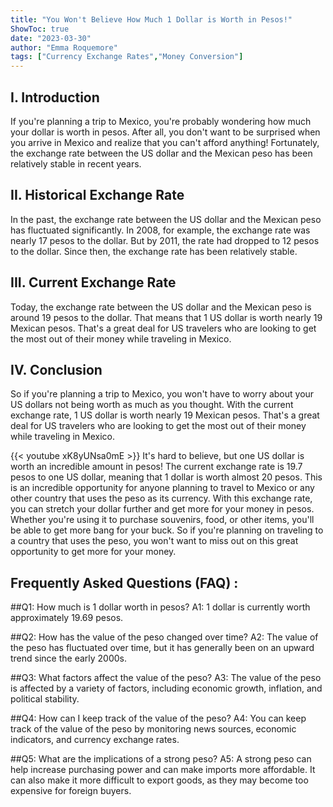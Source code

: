 ```yaml
---
title: "You Won't Believe How Much 1 Dollar is Worth in Pesos!"
ShowToc: true 
date: "2023-03-30"
author: "Emma Roquemore" 
tags: ["Currency Exchange Rates","Money Conversion"]
---
```

## I. Introduction

If you're planning a trip to Mexico, you're probably wondering how much your dollar is worth in pesos. After all, you don't want to be surprised when you arrive in Mexico and realize that you can't afford anything! Fortunately, the exchange rate between the US dollar and the Mexican peso has been relatively stable in recent years. 

## II. Historical Exchange Rate

In the past, the exchange rate between the US dollar and the Mexican peso has fluctuated significantly. In 2008, for example, the exchange rate was nearly 17 pesos to the dollar. But by 2011, the rate had dropped to 12 pesos to the dollar. Since then, the exchange rate has been relatively stable. 

## III. Current Exchange Rate

Today, the exchange rate between the US dollar and the Mexican peso is around 19 pesos to the dollar. That means that 1 US dollar is worth nearly 19 Mexican pesos. That's a great deal for US travelers who are looking to get the most out of their money while traveling in Mexico. 

## IV. Conclusion

So if you're planning a trip to Mexico, you won't have to worry about your US dollars not being worth as much as you thought. With the current exchange rate, 1 US dollar is worth nearly 19 Mexican pesos. That's a great deal for US travelers who are looking to get the most out of their money while traveling in Mexico.

{{< youtube xK8yUNsa0mE >}} 
It's hard to believe, but one US dollar is worth an incredible amount in pesos! The current exchange rate is 19.7 pesos to one US dollar, meaning that 1 dollar is worth almost 20 pesos. This is an incredible opportunity for anyone planning to travel to Mexico or any other country that uses the peso as its currency. With this exchange rate, you can stretch your dollar further and get more for your money in pesos. Whether you're using it to purchase souvenirs, food, or other items, you'll be able to get more bang for your buck. So if you're planning on traveling to a country that uses the peso, you won't want to miss out on this great opportunity to get more for your money.

## Frequently Asked Questions (FAQ) :
##Q1: How much is 1 dollar worth in pesos?
A1: 1 dollar is currently worth approximately 19.69 pesos.

##Q2: How has the value of the peso changed over time?
A2: The value of the peso has fluctuated over time, but it has generally been on an upward trend since the early 2000s.

##Q3: What factors affect the value of the peso?
A3: The value of the peso is affected by a variety of factors, including economic growth, inflation, and political stability.

##Q4: How can I keep track of the value of the peso?
A4: You can keep track of the value of the peso by monitoring news sources, economic indicators, and currency exchange rates.

##Q5: What are the implications of a strong peso?
A5: A strong peso can help increase purchasing power and can make imports more affordable. It can also make it more difficult to export goods, as they may become too expensive for foreign buyers.





